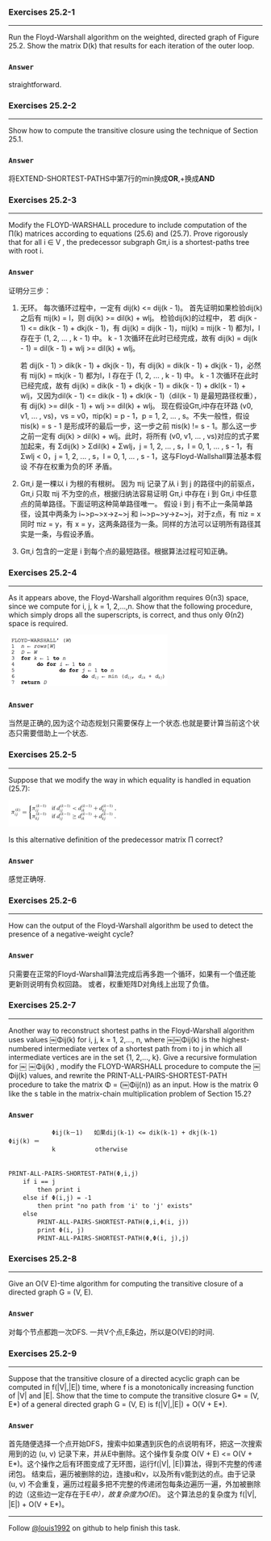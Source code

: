 ### Exercises 25.2-1
***
Run the Floyd-Warshall algorithm on the weighted, directed graph of Figure 25.2. Show the matrix D(k) that results for each iteration of the outer loop.

### `Answer`

straightforward.


### Exercises 25.2-2
***
Show how to compute the transitive closure using the technique of Section 25.1.

### `Answer`
将EXTEND-SHORTEST-PATHS中第7行的min换成**OR**,+换成**AND**

### Exercises 25.2-3
***
Modify the FLOYD-WARSHALL procedure to include computation of the Π(k) matrices according to equations (25.6) and (25.7). Prove rigorously that for all i ∈ V , the predecessor subgraph Gπ,i is a shortest-paths tree with root i.

### `Answer`
证明分三步：
1. 无环。
每次循环过程中，一定有 dij(k) <= dij(k - 1)。
首先证明如果检验dij(k)之后有 πij(k) = l，则 dij(k) >= dil(k) + wlj。
检验dij(k)的过程中，
	若 dij(k - 1) <= dik(k - 1) + dkj(k - 1)，有 dij(k) = dij(k - 1)，πij(k) = πij(k - 1) 都为l，l 存在于 (1, 2, ... , k - 1) 中。
	k - 1 次循环在此时已经完成，故有 dij(k) = dij(k - 1) = dil(k - 1) + wlj >= dil(k) + wlj。

	若 dij(k - 1) > dik(k - 1) + dkj(k - 1)，有 dij(k) = dik(k - 1) + dkj(k - 1)，必然有 πij(k) = πkj(k - 1) 都为l，l 存在于 (1, 2, ... , k - 1) 中。
	k - 1 次循环在此时已经完成，故有 dij(k) = dik(k - 1) + dkj(k - 1) = dik(k - 1) + dkl(k - 1) + wlj，又因为dil(k - 1) <= dik(k - 1) + dkl(k - 1)（dil(k - 1) 是最短路径权重），有 dij(k) >= dil(k - 1) + wlj >= dil(k) + wlj。
现在假设Gπ,i中存在环路 (v0, v1, ... , vs)，vs = v0，πip(k) = p - 1，p = 1, 2, ... , s。不失一般性，假设 πis(k) = s - 1 是形成环的最后一步，这一步之前 πis(k) != s - 1。那么这一步之前一定有 dij(k) > dil(k) + wlj。此时，将所有 (v0, v1, ... , vs)对应的式子累加起来，有 Σdij(k) > Σdil(k) + Σwlj，j = 1, 2, ... , s，l = 0, 1, ... , s - 1，有Σwlj < 0，j = 1, 2, ... , s，l = 0, 1, ... , s - 1，这与Floyd-Wallshall算法基本假设 不存在权重为负的环 矛盾。

2. Gπ,i 是一棵以 i 为根的有根树。
因为 πij 记录了从 i 到 j 的路径中j的前驱点，Gπ,i 只取 πij 不为空的点，根据归纳法容易证明 Gπ,i 中存在 i 到 Gπ,i 中任意点的简单路径。下面证明这种简单路径唯一。
假设 i 到 j 有不止一条简单路径，设其中两条为 i~>p~>x->z~>j 和 i~>p~>y->z~>j，对于z点，有 πiz = x 同时 πiz = y，有 x = y，这两条路径为一条。同样的方法可以证明所有路径其实是一条，与假设矛盾。

3. Gπ,i 包含的一定是 i 到每个点的最短路径。根据算法过程可知正确。
				

### Exercises 25.2-4
***
As it appears above, the Floyd-Warshall algorithm requires Θ(n3) space, since we compute for i, j, k = 1, 2,...,n. Show that the following procedure, which simply drops all the superscripts, is correct, and thus only Θ(n2) space is required.

![](./repo/s2/1.png)

### `Answer`
当然是正确的,因为这个动态规划只需要保存上一个状态.也就是要计算当前这个状态只需要借助上一个状态.

### Exercises 25.2-5
***
Suppose that we modify the way in which equality is handled in equation (25.7):

![](./repo/s2/2.png)

Is this alternative definition of the predecessor matrix Π correct?

### `Answer`
感觉正确呀.

### Exercises 25.2-6
***
How can the output of the Floyd-Warshall algorithm be used to detect the presence of a negative-weight cycle?

### `Answer`
只需要在正常的Floyd-Warshall算法完成后再多跑一个循环，如果有一个值还能更新则说明有负权回路。
或者，权重矩阵D对角线上出现了负值。

### Exercises 25.2-7
***
Another way to reconstruct shortest paths in the Floyd-Warshall algorithm uses values ￼Φij(k) for
i, j, k = 1, 2,..., n, where ￼￼Φij(k) is the highest-numbered intermediate vertex of a shortest path from i to j in which all intermediate vertices are in the set {1, 2,..., k}. Give a recursive formulation for ￼ ￼Φij(k) , modify the FLOYD-WARSHALL procedure to compute the ￼Φij(k) values, and rewrite the PRINT-ALL-PAIRS-SHORTEST-PATH procedure to take the matrix Φ = (￼Φij(n)) as an input. How is the matrix Θ like the s table in the matrix-chain multiplication problem of Section 15.2?

### `Answer`

				Φij(k－1)   如果dij(k-1) <= dik(k-1) + dkj(k-1) 
	Φij(k) ＝ 
				k			otherwise
				

	PRINT-ALL-PAIRS-SHORTEST-PATH(Φ,i,j)
		if i == j
			then print i
		else if Φ(i,j) = -1
			then print "no path from 'i' to 'j' exists"
		else
			PRINT-ALL-PAIRS-SHORTEST-PATH(Φ,i,Φ(i, j))
			print Φ(i, j)
			PRINT-ALL-PAIRS-SHORTEST-PATH(Φ,Φ(i, j),j)

### Exercises 25.2-8
***
Give an O(V E)-time algorithm for computing the transitive closure of a directed graph G =
(V, E).

### `Answer`
对每个节点都跑一次DFS. 一共V个点,E条边，所以是O(VE)的时间.

### Exercises 25.2-9
***
Suppose that the transitive closure of a directed acyclic graph can be computed in f(|V|,|E|) time, where f is a monotonically increasing function of |V| and |E|. Show that the time to compute the transitive closure G* = (V, E*) of a general directed graph G = (V, E) is f(|V|,|E|) + O(V + E*).

### `Answer`
首先随便选择一个点开始DFS，搜索中如果遇到灰色的点说明有环，把这一次搜索用到的边 (u, v) 记录下来，并从E中删除。这个操作复杂度 O(V + E) <= O(V + E*)。这个操作之后有环图变成了无环图，运行f(|V|, |E|)算法，得到不完整的传递闭包。
结束后，遍历被删除的边，连接u和v，以及所有v能到达的点。由于记录 (u, v) 不会重复，遍历过程最多把不完整的传递闭包每条边遍历一遍，外加被删除的边（这些边一定存在于E*中），故复杂度为O(E*)。
这个算法总的复杂度为 f(|V|, |E|) + O(V + E*)。

***
Follow [@louis1992](https://github.com/gzc) on github to help finish this task.
